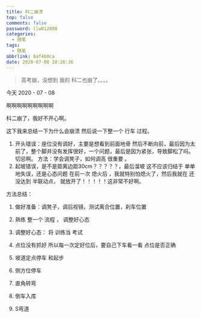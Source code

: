 ```yaml
---
title: 科二崩溃
top: false
comments: false
password: llw012800
categories:
  - 随笔
tags:
  - 随笔
abbrlink: 8af4b0ca
date: 2020-07-08 20:26:36
---
```


> 高考崩，没想到 我的 科二也崩了。。。。

<!--more-->

今天 2020 - 07 - 08



啊啊啊啊啊啊啊啊啊

科二崩了，我好不开心啊。

这下我来总结一下为什么会崩溃 然后说一下整一个 行车 过程。

1.  开头错误：座位没有调好，主要是想看到前面地骨  然后不断向前，最后因为太前了，整个脚并没有发挥很好，一个问题，最后是因为紧张，导致脚松了吗。切忌啊。    方法：学会调凳子，如何调高  很重要 。
2. 起坡错误，是不是距离边距30cm？？？？？，最后溜坡   这不应该归结于 单单地失误，还是心态问题   在前一次 熄火后  ，我就特别怕熄火了，然后我就在 还没达到 半联动点， 就放开了！！！！！这非常不好啊。



方法总结：

1. 做好准备：调凳子，调后视镜，测试离合位置，刹车位置
2. 熟练  整一个  流程 ， 调整好心态 
3. 调整好心态：  将 训练当  考试    



1. 点位没有抓好   所以每一次定好位后，要自己下车看一看  点位是否正确



1. 坡道定点停车  和起步  
2. 侧方位停车
3. 直角转弯
4. 倒车入库
5. S弯道   



